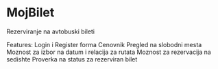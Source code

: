 # MojBilet
Rezerviranje na avtobuski bileti

Features:
Login i Register forma
Cenovnik
Pregled na slobodni mesta
Moznost za izbor na datum i relacija za rutata
Moznost za rezervacija na sedishte
Proverka na status za rezerviran bilet
